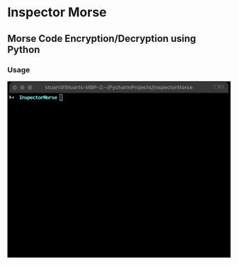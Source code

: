 # Inspector Morse
## Morse Code Encryption/Decryption using Python

### Usage

![Usage GIF](https://github.com/HiveMindAutomation/InspectorMorse/blob/master/InspectorMorse.gif)
